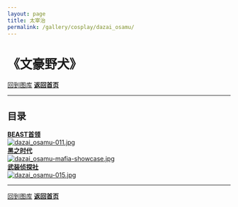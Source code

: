 ```yaml
---
layout: page
title: 太宰治
permalink: /gallery/cosplay/dazai_osamu/
---
```


<haed>
    <link rel="stylesheet" href="/css/gallery.css">
</haed>

# 《文豪野犬》

[回到图库](../)
[**返回首页**](/)

---

## 目录

<div class="directory-container">
    <div class="directory-card portrait">
        <a href="./beast">
            <div class="directory-text">
                <strong>BEAST首领</strong>
            </div>
            <div class="directory-item portrait">
                <picture>
                    <source srcset="https://image.jumern.com/cosplay/dazai_osamu/beast/dazai_osamu-011.avif" type="image/avif">
                    <source srcset="https://image.jumern.com/cosplay/dazai_osamu/beast/dazai_osamu-011.webp" type="image/webp">
                    <img src="https://image.jumern.com/cosplay/dazai_osamu/beast/dazai_osamu-011.jpg" alt="dazai_osamu-011.jpg" loading="lazy">
                </picture>
            </div>
        </a>
    </div>
    <div class="directory-card portrait">
        <a href="./mafia">
            <div class="directory-text">
                <strong>黑之时代</strong>
            </div>
            <div class="directory-item portrait">
                <picture>
                    <source srcset="https://image.jumern.com/cosplay/dazai_osamu/mafia/dazai_osamu-mafia-showcase.avif" type="image/avif">
                    <source srcset="https://image.jumern.com/cosplay/dazai_osamu/mafia/dazai_osamu-mafia-showcase.webp" type="image/webp">
                    <img src="https://image.jumern.com/cosplay/dazai_osamu/mafia/dazai_osamu-mafia-showcase.jpg" alt="dazai_osamu-mafia-showcase.jpg" loading="lazy">
                </picture>
            </div>
        </a>
    </div>
    <div class="directory-card portrait">
        <a href="./detective">
            <div class="directory-text">
                <strong>武装侦探社</strong>
            </div>
            <div class="directory-item portrait">
                <picture>
                    <source srcset="https://image.jumern.com/cosplay/dazai_osamu/detective/dazai_osamu-015.avif" type="image/avif">
                    <source srcset="https://image.jumern.com/cosplay/dazai_osamu/detective/dazai_osamu-015.webp" type="image/webp">
                    <img src="https://image.jumern.com/cosplay/dazai_osamu/detective/dazai_osamu-015.jpg" alt="dazai_osamu-015.jpg" loading="lazy">
                </picture>
            </div>
        </a>
    </div>
</div>

---

[回到图库](../)
[**返回首页**](/)